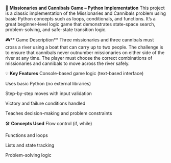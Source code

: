🧠 **Missionaries and Cannibals Game – Python Implementation**
This project is a classic implementation of the Missionaries and Cannibals problem using basic Python concepts such as loops, conditionals, and functions. It’s a great beginner-level logic game that demonstrates state-space search, problem-solving, and safe-state transition logic.

🎮** Game Description**
Three missionaries and three cannibals must cross a river using a boat that can carry up to two people. The challenge is to ensure that cannibals never outnumber missionaries on either side of the river at any time. The player must choose the correct combinations of missionaries and cannibals to move across the river safely.

💡 **Key Features**
Console-based game logic (text-based interface)

Uses basic Python (no external libraries)

Step-by-step moves with input validation

Victory and failure conditions handled

Teaches decision-making and problem constraints

🛠️ **Concepts Used**
Flow control (if, while)

Functions and loops

Lists and state tracking

Problem-solving logic
